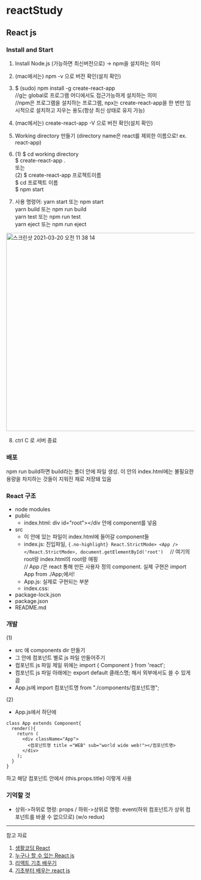 # reactStudy
## React js

### Install and Start  

1. Install Node.js (가능하면 최신버전으로) -> npm을 설치하는 의미
2. (mac에서는) npm -v 으로 버전 확인(설치 확인)
3. $ (sudo) npm install -g create-react-app  
    //g는 global로 프로그램 어디에서도 접근가능하게 설치하는 의미  
    //npm은 프로그램을 설치하는 프로그램, npx는 create-react-app을 한 번만 임시적으로 설치하고 지우는 용도(항상 최신 상태로 유지 가능)
4. (mac에서는) create-react-app -V 으로 버전 확인(설치 확인)
5. Working directory 만들기 (directory name은 react를 제외한 이름으로! ex. react-app)
6. (1)  $ cd working directory  
        $ create-react-app .  
   또는  
   (2)  $ create-react-app 프로젝트이름  
        $ cd 프로젝트 이름  
        $ npm start  
        
7. 사용 명령어: yarn start 또는 npm start  
             yarn build 또는 npm run build  
             yarn test 또는 npm run test  
             yarn eject 또는 npm run eject  
             

<img width="529" alt="스크린샷 2021-03-20 오전 11 38 14" src="https://user-images.githubusercontent.com/29995265/111856830-c33f9a80-8970-11eb-9f63-5520f534a196.png">

8. ctrl C 로 서버 종료

### 배포
npm run build하면 build라는 폴더 안에 파일 생성. 이 안의 index.html에는 불필요한 용량을 차지하는 것들이 지워진 채로 저장돼 있음  
  
  
### React 구조  

- node modules
- public
    - index.html: div id="root"></div 안에 component를 넣음
- src
    - 이 안에 있는 파일이 index.html에 들어갈 component들
    - index.js: 진입파일,
                ```{.no-highlight}
                React.StrictMode> <App /> </React.StrictMode>, document.getElementById('root') 
                ```
                // 여기의 root랑 index.html의 root랑 매핑  
                // App /은 react 통해 만든 사용자 정의 component. 실제 구현은 import App from ./App;에서!  
    - App.js: 실제로 구현되는 부분
    - index.css: 
- package-lock.json
- package.json
- README.md

### 개발


(1)
- src 에 components dir 만들기
- 그 안에 컴포넌트 별로 js 파일 만들어주기
- 컴포넌트 js 파일 제일 위에는 import { Component } from 'react'; 
- 컴포넌트 js 파일 아래에는 export default 클래스명; 해서 외부에서도 쓸 수 있게끔
- App.js에 import 컴포넌트명 from "./components/컴포넌트명";

(2)
- App.js에서 하단에
```{.no-highlight}
class App extends Component{
  render(){
    return (
      <div className="App">
        <컴포넌트명 title ="WEB" sub="world wide web!"></컴포넌트명>
      </div>
    );
  }
}
```

하고 해당 컴포넌트 안에서 {this.props.title} 이렇게 사용


### 기억할 것

- 상위->하위로 명령: props / 하위->상위로 명령: event(하위 컴포넌트가 상위 컴포넌트를 바꿀 수 없으므로) (w/o redux)


***


참고 자료
1. [생활코딩 React](https://opentutorials.org/module/4058/24666)
2. [누구나 할 수 있는 React js](https://velopert.com/3621)
3. [리액트 기초 배우기](https://dev-pengun.tistory.com/entry/React-%EB%A6%AC%EC%95%A1%ED%8A%B8-%EA%B8%B0%EC%B4%88-%EB%B0%B0%EC%9A%B0%EA%B8%B0-1-Hello-React-%EB%A6%AC%EC%95%A1%ED%8A%B8-%ED%94%84%EB%A1%9C%EC%A0%9D%ED%8A%B8-%EC%83%9D%EC%84%B1%EA%B3%BC-%EB%B9%8C%EB%93%9C?category=913270)
4. [기초부터 배우는 react js](https://medium.com/wasd/%EA%B8%B0%EC%B4%88%EB%B6%80%ED%84%B0-%EB%B0%B0%EC%9A%B0%EB%8A%94-react-js-2-f0e8d4a55740)
